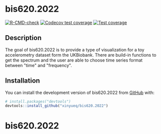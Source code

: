 
<!-- README.md is generated from README.Rmd. Please edit that file -->

# bis620.2022

<!-- badges: start -->
[![R-CMD-check](https://github.com/xinyueq/bis620.2022/actions/workflows/R-CMD-check.yaml/badge.svg)](https://github.com/xinyueq/bis620.2022/actions/workflows/R-CMD-check.yaml)
[![Codecov test
coverage](https://codecov.io/gh/xinyueq/bis620.2022/branch/main/graph/badge.svg)](https://app.codecov.io/gh/xinyueq/bis620.2022?branch=main)
[![Test
coverage](https://github.com/xinyueq/bis620.2022/actions/workflows/test-coverage.yaml/badge.svg)](https://github.com/xinyueq/bis620.2022/actions/workflows/test-coverage.yaml)
<!-- badges: end -->

## Description

The goal of bis620.2022 is to provide a type of visualization for a toy accelerometry dataset form the UKBiobank.
There are build-in functions to get the spectrum and the user are able to choose time series format between "time" and "frequency".

## Installation

You can install the development version of bis620.2022 from
[GitHub](https://github.com/) with:

``` r
# install.packages("devtools")
devtools::install_github("xinyueq/bis620.2022")
```
# bis620.2022
